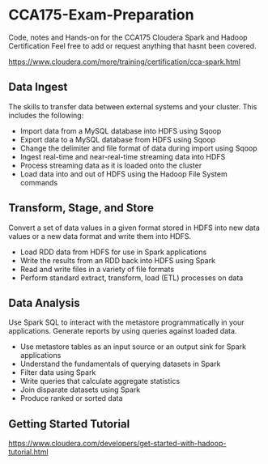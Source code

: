 # CCA175-Exam-Preparation

Code, notes and Hands-on for the CCA175 Cloudera Spark and Hadoop Certification
Feel free to add or request anything that hasnt been covered.

https://www.cloudera.com/more/training/certification/cca-spark.html

## Data Ingest
The skills to transfer data between external systems and your cluster. This includes the following:
- Import data from a MySQL database into HDFS using Sqoop
- Export data to a MySQL database from HDFS using Sqoop
- Change the delimiter and file format of data during import using Sqoop
- Ingest real-time and near-real-time streaming data into HDFS
- Process streaming data as it is loaded onto the cluster
- Load data into and out of HDFS using the Hadoop File System commands

## Transform, Stage, and Store
Convert a set of data values in a given format stored in HDFS into new data values or a new data format and write them into HDFS.
- Load RDD data from HDFS for use in Spark applications
- Write the results from an RDD back into HDFS using Spark
- Read and write files in a variety of file formats
- Perform standard extract, transform, load (ETL) processes on data

## Data Analysis
Use Spark SQL to interact with the metastore programmatically in your applications. Generate reports by using queries against loaded data.
- Use metastore tables as an input source or an output sink for Spark applications
- Understand the fundamentals of querying datasets in Spark
- Filter data using Spark
- Write queries that calculate aggregate statistics
- Join disparate datasets using Spark
- Produce ranked or sorted data

## Getting Started Tutorial 
https://www.cloudera.com/developers/get-started-with-hadoop-tutorial.html

